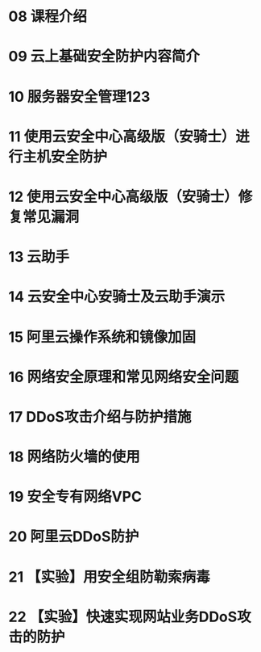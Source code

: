 # 08 课程介绍

# 09 云上基础安全防护内容简介

# 10 服务器安全管理123

# 11 使用云安全中心高级版（安骑士）进行主机安全防护

# 12 使用云安全中心高级版（安骑士）修复常见漏洞

# 13 云助手

# 14 云安全中心安骑士及云助手演示

# 15 阿里云操作系统和镜像加固

# 16 网络安全原理和常见网络安全问题

# 17 DDoS攻击介绍与防护措施

# 18 网络防火墙的使用

# 19 安全专有网络VPC

# 20 阿里云DDoS防护

# 21 【实验】用安全组防勒索病毒

# 22 【实验】快速实现网站业务DDoS攻击的防护
